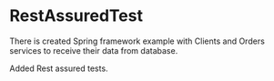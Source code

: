 # RestAssuredTest

There is created Spring framework example with Clients and Orders services to receive their data from database. 

Added Rest assured tests.
